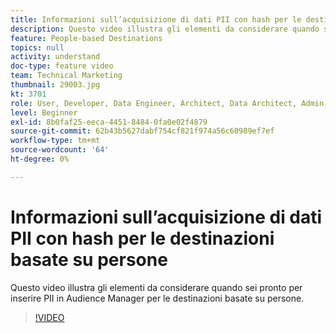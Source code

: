 ```yaml
---
title: Informazioni sull’acquisizione di dati PII con hash per le destinazioni basate su persone
description: Questo video illustra gli elementi da considerare quando sei pronto per inserire PII in Audience Manager per le destinazioni basate su persone.
feature: People-based Destinations
topics: null
activity: understand
doc-type: feature video
team: Technical Marketing
thumbnail: 29003.jpg
kt: 3701
role: User, Developer, Data Engineer, Architect, Data Architect, Admin, Leader
level: Beginner
exl-id: 8b0faf25-eeca-4451-8484-0fa0e02f4879
source-git-commit: 62b43b5627dabf754cf821f974a56c60989ef7ef
workflow-type: tm+mt
source-wordcount: '64'
ht-degree: 0%

---
```


# Informazioni sull’acquisizione di dati PII con hash per le destinazioni basate su persone

Questo video illustra gli elementi da considerare quando sei pronto per inserire PII in Audience Manager per le destinazioni basate su persone.

>[!VIDEO](https://video.tv.adobe.com/v/29003/?quality=12)
